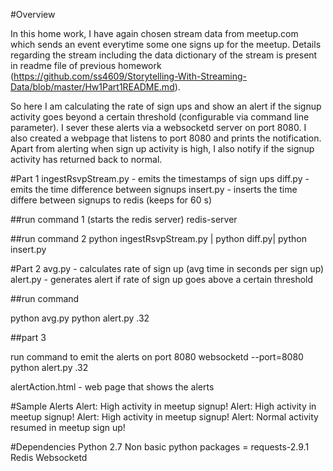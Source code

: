 #Overview

In this home work, I have again chosen stream data from meetup.com which sends an event everytime some one signs up for the meetup. Details regarding the stream including the data dictionary of the stream is present in readme file of previous homework (https://github.com/ss4609/Storytelling-With-Streaming-Data/blob/master/Hw1Part1README.md).

So here I am calculating the rate of sign ups and show an alert if the signup activity goes beyond a certain threshold (configurable via command line parameter). I sever these alerts via a websocketd server on port 8080. I also created a webpage that listens to port 8080 and prints the notification. Apart from alerting when sign up activity is high, I also notify if the signup activity has returned back to normal.

#Part 1
ingestRsvpStream.py - emits the timestamps of sign ups
diff.py - emits the time difference between signups
insert.py - inserts the time differe between signups to redis (keeps for 60 s)

##run command 1 (starts the redis server)
redis-server

##run command 2
python ingestRsvpStream.py | python diff.py| python insert.py


#Part 2
avg.py - calculates rate of sign up (avg time in seconds per sign up)
alert.py - generates alert if rate of sign up goes above a certain threshold

##run command

python avg.py
python alert.py .32

##part 3

run command to emit the alerts on port 8080
websocketd --port=8080 python alert.py .32

alertAction.html - web page that shows the alerts

#Sample Alerts
Alert: High activity in meetup signup!
Alert: High activity in meetup signup!
Alert: High activity in meetup signup!
Alert: Normal activity resumed in meetup sign up!

#Dependencies
Python 2.7
Non basic python packages = requests-2.9.1
Redis
Websocketd
